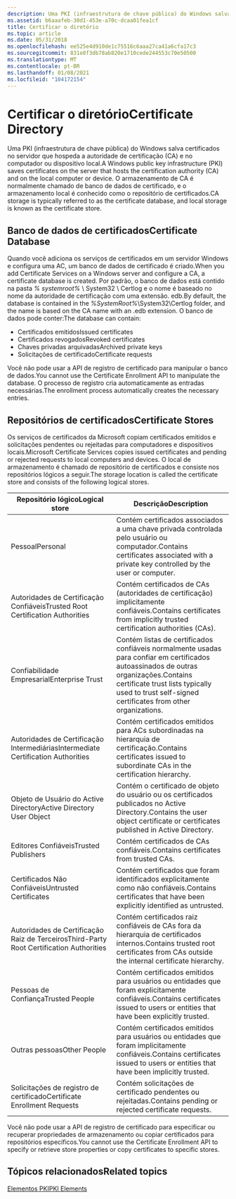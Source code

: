 ```yaml
---
description: Uma PKI (infraestrutura de chave pública) do Windows salva certificados no servidor que hospeda a autoridade de certificação (CA) e no computador ou dispositivo local.
ms.assetid: b6aaafeb-30d1-453e-a70c-dcaa01fea1cf
title: Certificar o diretório
ms.topic: article
ms.date: 05/31/2018
ms.openlocfilehash: ee525e4d910de1c75516c6aaa27ca41a6cfa17c3
ms.sourcegitcommit: 831e8f3db78ab820e1710cede244553c70e50500
ms.translationtype: MT
ms.contentlocale: pt-BR
ms.lasthandoff: 01/08/2021
ms.locfileid: "104172154"
---
```

# <a name="certificate-directory"></a><span data-ttu-id="7885f-103">Certificar o diretório</span><span class="sxs-lookup"><span data-stu-id="7885f-103">Certificate Directory</span></span>

<span data-ttu-id="7885f-104">Uma PKI (infraestrutura de chave pública) do Windows salva certificados no servidor que hospeda a autoridade de certificação (CA) e no computador ou dispositivo local.</span><span class="sxs-lookup"><span data-stu-id="7885f-104">A Windows public key infrastructure (PKI) saves certificates on the server that hosts the certification authority (CA) and on the local computer or device.</span></span> <span data-ttu-id="7885f-105">O armazenamento de CA é normalmente chamado de banco de dados de certificado, e o armazenamento local é conhecido como o repositório de certificados.</span><span class="sxs-lookup"><span data-stu-id="7885f-105">CA storage is typically referred to as the certificate database, and local storage is known as the certificate store.</span></span>

## <a name="certificate-database"></a><span data-ttu-id="7885f-106">Banco de dados de certificados</span><span class="sxs-lookup"><span data-stu-id="7885f-106">Certificate Database</span></span>

<span data-ttu-id="7885f-107">Quando você adiciona os serviços de certificados em um servidor Windows e configura uma AC, um banco de dados de certificado é criado.</span><span class="sxs-lookup"><span data-stu-id="7885f-107">When you add Certificate Services on a Windows server and configure a CA, a certificate database is created.</span></span> <span data-ttu-id="7885f-108">Por padrão, o banco de dados está contido na pasta *% systemroot%* \\ System32 \\ Certlog e o nome é baseado no nome da autoridade de certificação com uma extensão. edb.</span><span class="sxs-lookup"><span data-stu-id="7885f-108">By default, the database is contained in the *%SystemRoot%*\\System32\\Certlog folder, and the name is based on the CA name with an .edb extension.</span></span> <span data-ttu-id="7885f-109">O banco de dados pode conter:</span><span class="sxs-lookup"><span data-stu-id="7885f-109">The database can contain:</span></span>

-   <span data-ttu-id="7885f-110">Certificados emitidos</span><span class="sxs-lookup"><span data-stu-id="7885f-110">Issued certificates</span></span>
-   <span data-ttu-id="7885f-111">Certificados revogados</span><span class="sxs-lookup"><span data-stu-id="7885f-111">Revoked certificates</span></span>
-   <span data-ttu-id="7885f-112">Chaves privadas arquivadas</span><span class="sxs-lookup"><span data-stu-id="7885f-112">Archived private keys</span></span>
-   <span data-ttu-id="7885f-113">Solicitações de certificado</span><span class="sxs-lookup"><span data-stu-id="7885f-113">Certificate requests</span></span>

<span data-ttu-id="7885f-114">Você não pode usar a API de registro de certificado para manipular o banco de dados.</span><span class="sxs-lookup"><span data-stu-id="7885f-114">You cannot use the Certificate Enrollment API to manipulate the database.</span></span> <span data-ttu-id="7885f-115">O processo de registro cria automaticamente as entradas necessárias.</span><span class="sxs-lookup"><span data-stu-id="7885f-115">The enrollment process automatically creates the necessary entries.</span></span>

## <a name="certificate-stores"></a><span data-ttu-id="7885f-116">Repositórios de certificados</span><span class="sxs-lookup"><span data-stu-id="7885f-116">Certificate Stores</span></span>

<span data-ttu-id="7885f-117">Os serviços de certificados da Microsoft copiam certificados emitidos e solicitações pendentes ou rejeitadas para computadores e dispositivos locais.</span><span class="sxs-lookup"><span data-stu-id="7885f-117">Microsoft Certificate Services copies issued certificates and pending or rejected requests to local computers and devices.</span></span> <span data-ttu-id="7885f-118">O local de armazenamento é chamado de repositório de certificados e consiste nos repositórios lógicos a seguir.</span><span class="sxs-lookup"><span data-stu-id="7885f-118">The storage location is called the certificate store and consists of the following logical stores.</span></span>

| <span data-ttu-id="7885f-119">Repositório lógico</span><span class="sxs-lookup"><span data-stu-id="7885f-119">Logical store</span></span>                                         | <span data-ttu-id="7885f-120">Descrição</span><span class="sxs-lookup"><span data-stu-id="7885f-120">Description</span></span>                                                                                                            |
|-------------------------------------------------------|------------------------------------------------------------------------------------------------------------------------|
| <span data-ttu-id="7885f-121">Pessoal</span><span class="sxs-lookup"><span data-stu-id="7885f-121">Personal</span></span><br/>                                   | <span data-ttu-id="7885f-122">Contém certificados associados a uma chave privada controlada pelo usuário ou computador.</span><span class="sxs-lookup"><span data-stu-id="7885f-122">Contains certificates associated with a private key controlled by the user or computer.</span></span><br/>                     |
| <span data-ttu-id="7885f-123">Autoridades de Certificação Confiáveis</span><span class="sxs-lookup"><span data-stu-id="7885f-123">Trusted Root Certification Authorities</span></span><br/>     | <span data-ttu-id="7885f-124">Contém certificados de CAs (autoridades de certificação) implicitamente confiáveis.</span><span class="sxs-lookup"><span data-stu-id="7885f-124">Contains certificates from implicitly trusted certification authorities (CAs).</span></span><br/>                              |
| <span data-ttu-id="7885f-125">Confiabilidade Empresarial</span><span class="sxs-lookup"><span data-stu-id="7885f-125">Enterprise Trust</span></span><br/>                           | <span data-ttu-id="7885f-126">Contém listas de certificados confiáveis normalmente usadas para confiar em certificados autoassinados de outras organizações.</span><span class="sxs-lookup"><span data-stu-id="7885f-126">Contains certificate trust lists typically used to trust self-signed certificates from other organizations.</span></span><br/> |
| <span data-ttu-id="7885f-127">Autoridades de Certificação Intermediárias</span><span class="sxs-lookup"><span data-stu-id="7885f-127">Intermediate Certification Authorities</span></span><br/>     | <span data-ttu-id="7885f-128">Contém certificados emitidos para ACs subordinadas na hierarquia de certificação.</span><span class="sxs-lookup"><span data-stu-id="7885f-128">Contains certificates issued to subordinate CAs in the certification hierarchy.</span></span><br/>                             |
| <span data-ttu-id="7885f-129">Objeto de Usuário do Active Directory</span><span class="sxs-lookup"><span data-stu-id="7885f-129">Active Directory User Object</span></span><br/>               | <span data-ttu-id="7885f-130">Contém o certificado de objeto do usuário ou os certificados publicados no Active Directory.</span><span class="sxs-lookup"><span data-stu-id="7885f-130">Contains the user object certificate or certificates published in Active Directory.</span></span><br/>                         |
| <span data-ttu-id="7885f-131">Editores Confiáveis</span><span class="sxs-lookup"><span data-stu-id="7885f-131">Trusted Publishers</span></span><br/>                         | <span data-ttu-id="7885f-132">Contém certificados de CAs confiáveis.</span><span class="sxs-lookup"><span data-stu-id="7885f-132">Contains certificates from trusted CAs.</span></span><br/>                                                                     |
| <span data-ttu-id="7885f-133">Certificados Não Confiáveis</span><span class="sxs-lookup"><span data-stu-id="7885f-133">Untrusted Certificates</span></span><br/>                     | <span data-ttu-id="7885f-134">Contém certificados que foram identificados explicitamente como não confiáveis.</span><span class="sxs-lookup"><span data-stu-id="7885f-134">Contains certificates that have been explicitly identified as untrusted.</span></span><br/>                                    |
| <span data-ttu-id="7885f-135">Autoridades de Certificação Raiz de Terceiros</span><span class="sxs-lookup"><span data-stu-id="7885f-135">Third-Party Root Certification Authorities</span></span><br/> | <span data-ttu-id="7885f-136">Contém certificados raiz confiáveis de CAs fora da hierarquia de certificados internos.</span><span class="sxs-lookup"><span data-stu-id="7885f-136">Contains trusted root certificates from CAs outside the internal certificate hierarchy.</span></span><br/>                     |
| <span data-ttu-id="7885f-137">Pessoas de Confiança</span><span class="sxs-lookup"><span data-stu-id="7885f-137">Trusted People</span></span><br/>                             | <span data-ttu-id="7885f-138">Contém certificados emitidos para usuários ou entidades que foram explicitamente confiáveis.</span><span class="sxs-lookup"><span data-stu-id="7885f-138">Contains certificates issued to users or entities that have been explicitly trusted.</span></span><br/>                        |
| <span data-ttu-id="7885f-139">Outras pessoas</span><span class="sxs-lookup"><span data-stu-id="7885f-139">Other People</span></span><br/>                               | <span data-ttu-id="7885f-140">Contém certificados emitidos para usuários ou entidades que foram implicitamente confiáveis.</span><span class="sxs-lookup"><span data-stu-id="7885f-140">Contains certificates issued to users or entities that have been implicitly trusted.</span></span><br/>                        |
| <span data-ttu-id="7885f-141">Solicitações de registro de certificado</span><span class="sxs-lookup"><span data-stu-id="7885f-141">Certificate Enrollment Requests</span></span><br/>            | <span data-ttu-id="7885f-142">Contém solicitações de certificado pendentes ou rejeitadas.</span><span class="sxs-lookup"><span data-stu-id="7885f-142">Contains pending or rejected certificate requests.</span></span><br/>                                                          |



 

<span data-ttu-id="7885f-143">Você não pode usar a API de registro de certificado para especificar ou recuperar propriedades de armazenamento ou copiar certificados para repositórios específicos.</span><span class="sxs-lookup"><span data-stu-id="7885f-143">You cannot use the Certificate Enrollment API to specify or retrieve store properties or copy certificates to specific stores.</span></span>

## <a name="related-topics"></a><span data-ttu-id="7885f-144">Tópicos relacionados</span><span class="sxs-lookup"><span data-stu-id="7885f-144">Related topics</span></span>

<dl> <dt>

[<span data-ttu-id="7885f-145">Elementos PKI</span><span class="sxs-lookup"><span data-stu-id="7885f-145">PKI Elements</span></span>](about-pki-components.md)
</dt> </dl>

 

 




